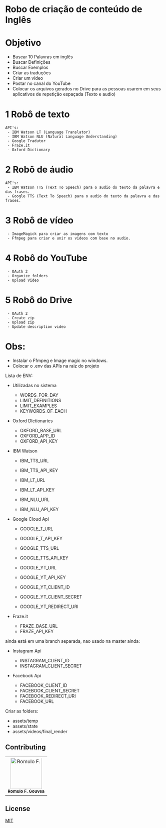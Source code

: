 # Robo de criação de conteúdo de Inglês 


# Objetivo
 - Buscar 10 Palavras em inglês
 - Buscar Definições
 - Buscar Exemplos
 - Criar as traduções
 - Criar um vídeo
 - Postar no canal do YouTube
 - Colocar os arquivos gerados no Drive para as pessoas usarem em seus aplicativos de repetição espaçada (Texto e audio)

# 1 Robô de texto

```
API's: 
 - IBM Watson LT (Language Translator)
 - IBM Watson NLU (Natural Language Understanding)
 - Google Tradutor
 - Fraze.it
 - Oxford Dictionary
```

# 2 Robô de áudio

```
API's: 
 - IBM Watson TTS (Text To Speech) para o audio do texto da palavra e das frases.
 - Google TTS (Text To Speech) para o audio do texto da palavra e das frases.

```

# 3 Robô de vídeo

```
 - ImageMagick para criar as imagens com texto
 - Ffmpeg para criar e unir os videos com base no audio.
```

# 4 Robô do YouTube

```
 - OAuth 2
 - Organize folders
 - Upload Video
```

# 5 Robô do Drive

```
 - OAuth 2
 - Create zip
 - Upload zip
 - Update description video
```



#  Obs:

 - Instalar o Ffmpeg e Image magic no windows.
 - Colocar o .env das APIs na raiz do projeto
 
 
 Lista de ENV:
 
 - Utilizadas no sistema
    - WORDS_FOR_DAY 
    - LIMIT_DEFINITIONS
    - LIMIT_EXAMPLES
    - KEYWORDS_OF_EACH

 - Oxford DIctionaries
    - OXFORD_BASE_URL 
    - OXFORD_APP_ID 
    - OXFORD_API_KEY 

 - IBM Watson
    - IBM_TTS_URL 
    - IBM_TTS_API_KEY 
 
    - IBM_LT_URL 
    - IBM_LT_API_KEY 
    
    - IBM_NLU_URL 
    - IBM_NLU_API_KEY 

 - Google Cloud Api
    - GOOGLE_T_URL 
    - GOOGLE_T_API_KEY 
    
    - GOOGLE_TTS_URL 
    - GOOGLE_TTS_API_KEY 
    
    - GOOGLE_YT_URL
    - GOOGLE_YT_API_KEY
    
    - GOOGLE_YT_CLIENT_ID
    - GOOGLE_YT_CLIENT_SECRET
    - GOOGLE_YT_REDIRECT_URI

 - Fraze.it
    - FRAZE_BASE_URL 
    - FRAZE_API_KEY 

ainda está em uma branch separada, nao usado na master ainda:
 - Instagram Api
    - INSTAGRAM_CLIENT_ID
    - INSTAGRAM_CLIENT_SECRET

 - Facebook Api
    - FACEBOOK_CLIENT_ID
    - FACEBOOK_CLIENT_SECRET
    - FACEBOOK_REDIRECT_URI
    - FACEBOOK_URL

Criar as folders:
 - assets/temp
 - assets/state
 - assets/videos/final_render


## Contributing
<table>
  <tr>
    <td align="center"><a href="https://github.com/romulofgouvea">
        <img src="https://avatars3.githubusercontent.com/u/16581559?s=460&v=4" width="100px;" alt="Romulo F."/><br /><sub>
        <b>Romulo F. Gouvea</b></sub></a>
    </td>
  </tr>
</table>

## License
[MIT](https://choosealicense.com/licenses/mit/)

